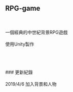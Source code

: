 ## RPG-game
<br>
<br>
一個經典的中世紀背景RPG遊戲
<br>
<br>
使用Unity製作
<br>
<br>
<br>
<br>
<br>
### 更新紀錄
<br>
<br>
2019/4/6 加入背景和人物